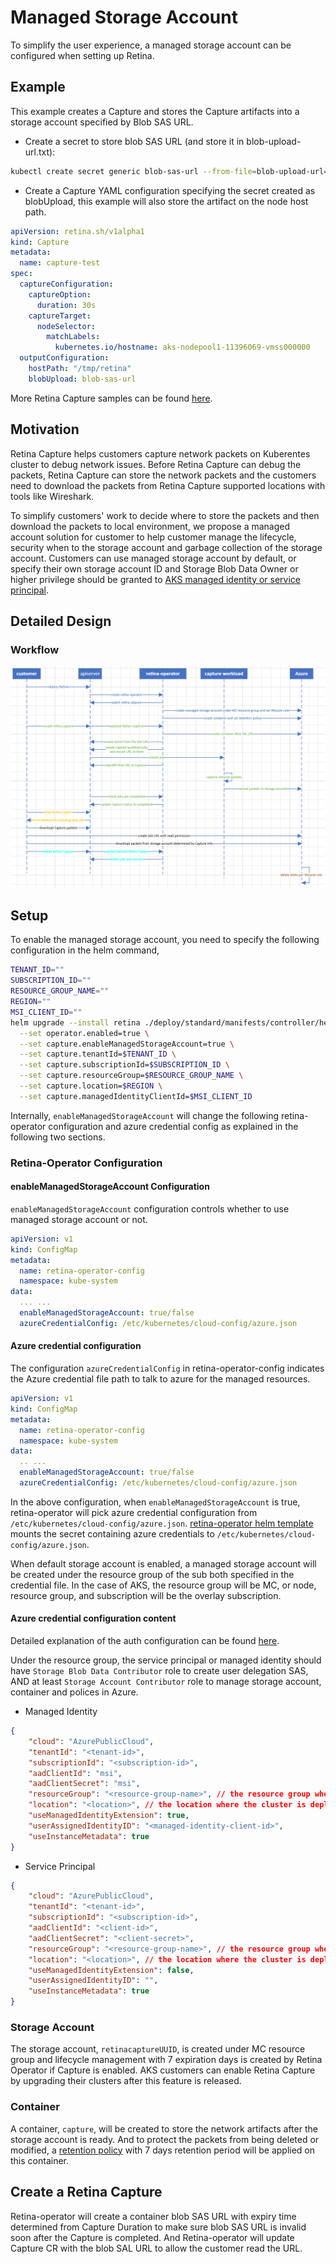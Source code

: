 # Managed Storage Account

To simplify the user experience, a managed storage account can be configured when setting up Retina.

## Example

This example creates a Capture and stores the Capture artifacts into a storage account specified by Blob SAS URL.

- Create a secret to store blob SAS URL (and store it in blob-upload-url.txt):

```bash
kubectl create secret generic blob-sas-url --from-file=blob-upload-url=./blob-upload-url.txt
```

- Create a Capture YAML configuration specifying the secret created as blobUpload, this example will also store the artifact on the node host path.

```yaml
apiVersion: retina.sh/v1alpha1
kind: Capture
metadata:
  name: capture-test
spec:
  captureConfiguration:
    captureOption:
      duration: 30s
    captureTarget:
      nodeSelector:
        matchLabels:
          kubernetes.io/hostname: aks-nodepool1-11396069-vmss000000
  outputConfiguration:
    hostPath: "/tmp/retina"
    blobUpload: blob-sas-url
```

More Retina Capture samples can be found [here](https://github.com/microsoft/retina/tree/main/samples/capture).

## Motivation

Retina Capture helps customers capture network packets on Kuberentes cluster to debug network issues. Before Retina Capture can debug the packets, Retina Capture can store the network packets and the customers need to download the packets from Retina Capture supported locations with tools like Wireshark.

To simplify customers' work to decide where to store the packets and then download the packets to local environment, we propose a managed account solution for customer to help customer manage the lifecycle, security when to the storage account and garbage collection of the storage account. Customers can use managed storage account by default, or specify their own storage account ID and Storage Blob Data Owner or higher privilege should be granted to [AKS managed identity or service principal](https://learn.microsoft.com/en-us/azure/aks/use-managed-identity).

## Detailed Design

### Workflow

![Workflow of Retina Capture without managed storage account](img/capture-managed-storage-account.png "Workflow of Retina Capture without managed storage account")

## Setup

To enable the managed storage account, you need to specify the following configuration in the helm command,

```bash
TENANT_ID=""
SUBSCRIPTION_ID=""
RESOURCE_GROUP_NAME=""
REGION=""
MSI_CLIENT_ID=""
helm upgrade --install retina ./deploy/standard/manifests/controller/helm/retina/ \
  --set operator.enabled=true \
  --set capture.enableManagedStorageAccount=true \
  --set capture.tenantId=$TENANT_ID \
  --set capture.subscriptionId=$SUBSCRIPTION_ID \
  --set capture.resourceGroup=$RESOURCE_GROUP_NAME \
  --set capture.location=$REGION \
  --set capture.managedIdentityClientId=$MSI_CLIENT_ID
```

Internally, `enableManagedStorageAccount` will change the following retina-operator configuration and azure credential config as explained in the following two sections.

### Retina-Operator Configuration

#### enableManagedStorageAccount Configuration

`enableManagedStorageAccount` configuration controls whether to use managed storage account or not.

```yaml
apiVersion: v1
kind: ConfigMap
metadata:
  name: retina-operator-config
  namespace: kube-system
data:
  ... ...
  enableManagedStorageAccount: true/false
  azureCredentialConfig: /etc/kubernetes/cloud-config/azure.json
```

#### Azure credential configuration

The configuration `azureCredentialConfig` in retina-operator-config indicates the Azure credential file path to talk to azure for the managed resources.

```yaml
apiVersion: v1
kind: ConfigMap
metadata:
  name: retina-operator-config
  namespace: kube-system
data:
  .. ...
  enableManagedStorageAccount: true/false
  azureCredentialConfig: /etc/kubernetes/cloud-config/azure.json
```

In the above configuration, when `enableManagedStorageAccount` is true, retina-operator will pick azure credential configuration from `/etc/kubernetes/cloud-config/azure.json`. [retina-operator helm template](https://github.com/microsoft/retina/blob/main/deploy/standard/manifests/controller/helm/retina/templates/operator.yaml) mounts the secret containing azure credentials to `/etc/kubernetes/cloud-config/azure.json`.

When default storage account is enabled, a managed storage account will be created under the resource group of the sub both specified in the credential file.
In the case of AKS, the resource group will be MC, or node, resource group, and subscription will be the overlay subscription.

#### Azure credential configuration content

Detailed explanation of the auth configuration can be found [here](https://github.com/kubernetes-sigs/cloud-provider-azure/blob/0556803/pkg/azclient/auth_conf.go).

Under the resource group, the service principal or managed identity should have `Storage Blob Data Contributor` role to create user delegation SAS, AND at least `Storage Account Contributor` role to manage storage account, container and polices in Azure.

- Managed Identity

```json
{
    "cloud": "AzurePublicCloud",
    "tenantId": "<tenant-id>",
    "subscriptionId": "<subscription-id>",
    "aadClientId": "msi",
    "aadClientSecret": "msi",
    "resourceGroup": "<resource-group-name>", // the resource group where the cluster is deployed in
    "location": "<location>", // the location where the cluster is deployed in
    "useManagedIdentityExtension": true,
    "userAssignedIdentityID": "<managed-identity-client-id>",
    "useInstanceMetadata": true
}
```

- Service Principal

```json
{
    "cloud": "AzurePublicCloud",
    "tenantId": "<tenant-id>",
    "subscriptionId": "<subscription-id>",
    "aadClientId": "<client-id>",
    "aadClientSecret": "<client-secret>",
    "resourceGroup": "<resource-group-name>", // the resource group where the cluster is deployed in
    "location": "<location>", // the location where the cluster is deployed in
    "useManagedIdentityExtension": false,
    "userAssignedIdentityID": "",
    "useInstanceMetadata": true
}
```

### Storage Account

The storage account, `retinacaptureUUID`, is created under MC resource group and lifecycle management with 7 expiration days is created by Retina Operator if Capture is enabled. AKS customers can enable Retina Capture by upgrading their clusters after this feature is released.

### Container

A container, `capture`, will be created to store the network artifacts after the storage account is ready. And to protect the packets from being deleted or modified, a [retention policy](https://learn.microsoft.com/en-us/azure/storage/blobs/immutable-storage-overview) with 7 days retention period will be applied on this container.

## Create a Retina Capture

Retina-operator will create a container blob SAS URL with expiry time determined from Capture Duration to make sure blob SAS URL is invalid soon after the Capture is completed.
And Retina-operator will update Capture CR with the blob SAL URL to allow the customer read the URL.

